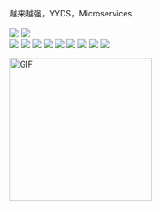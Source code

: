 
越来越强，YYDS，Microservices
<br>
<br>
<img src="https://img.shields.io/badge/-C++-1E90FF?style=flat-square&logo=CPP&logoColor=white"/>
<img src="https://img.shields.io/badge/-Python-1E90FF?style=flat-square&logo=CPP&logoColor=white"/>
<br>
<img src="https://img.shields.io/badge/-CV-EE4C2C?style=flat-square&logo=&logoColor=white"/>
<img src="https://img.shields.io/badge/-ROS-EE4C2C?style=flat-square&logo=&logoColor=white"/>
<img src="https://img.shields.io/badge/-VSLAM-EE4C2C?style=flat-square&logo=&logoColor=white"/>
<img src="https://img.shields.io/badge/-IOT-EE4C2C?style=flat-square&logo=&logoColor=white"/>
<img src="https://img.shields.io/badge/-Arduino-F7DF1E?style=flat-square&logo=Altium&logoColor=white"/>
<img src="https://img.shields.io/badge/-ArduPilot-F7DF1E?style=flat-square&logo=Altium&logoColor=white"/>
<img src="https://img.shields.io/badge/-Quasar-F7DF1E?style=flat-square&logo=Altium&logoColor=white"/>
<img src="https://img.shields.io/badge/-FastAPI-F7DF1E?style=flat-square&logo=Altium&logoColor=white"/>
<img src="https://img.shields.io/badge/-EdgeX-F7DF1E?style=flat-square&logo=Altium&logoColor=white"/>
<br>
<!-- 自动化，物联网，人工智能，区块链，云原生 Severless 
<img src="https://img.shields.io/badge/-Qt-F7DF1E?style=flat-square&logo=Altium&logoColor=white"/>
<img src="https://img.shields.io/badge/-SW-F7DF1E?style=flat-square&logo=C4D&logoColor=black"/>
<img src="https://img.shields.io/badge/-AD-F7DF1E?style=flat-square&logo=C4D&logoColor=black"/>

--> 
<img align="middle" alt="GIF" width="250px" src="https://i.pinimg.com/originals/e4/26/70/e426702edf874b181aced1e2fa5c6cde.gif" />
